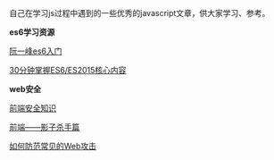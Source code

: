 自己在学习js过程中遇到的一些优秀的javascript文章，供大家学习、参考。

**es6学习资源**

[阮一峰es6入门](http://es6.ruanyifeng.com/)

[30分钟掌握ES6/ES2015核心内容](http://www.jianshu.com/p/ebfeb687eb70)

**web安全**

[前端安全知识](https://juejin.im/post/59dc2b7a6fb9a0451869ae3a)

[前端——影子杀手篇](https://juejin.im/post/59dc353351882569277ccbc1)

[如何防范常见的Web攻击](http://blog.720ui.com/2016/security_web/)